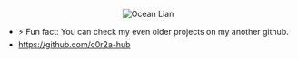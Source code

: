 <p align="center">
<img src="https://github.com/c0r2a-lab/c0r2a-lab/blob/main/video.gif" alt="Ocean Lian" />
</p>

<!--
**c0r2a-lab/c0r2a-lab** is a ✨ _special_ ✨ repository because its `README.md` (this file) appears on your GitHub profile.

Here are some ideas to get you started:

- 🔭 I’m currently working on ...
- 🌱 I’m currently learning ...
- 👯 I’m looking to collaborate on ...
- 🤔 I’m looking for help with ...
- 💬 Ask me about ...
- 📫 How to reach me: ...
- 😄 Pronouns: ... --->
- ⚡ Fun fact: You can check my even older projects on my another github.
- https://github.com/c0r2a-hub 
